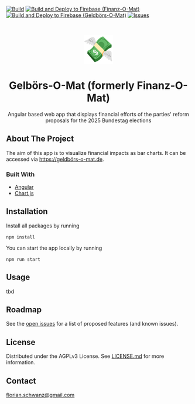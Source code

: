 [![Build](https://github.com/florianschwanz/geldboers-o-mat/actions/workflows/build-app-workflow.yml/badge.svg)](https://github.com/florianschwanz/geldboers-o-mat/actions/workflows/build-app-workflow.yml)
[![Build and Deploy to Firebase (Finanz-O-Mat)](https://github.com/florianschwanz/geldboers-o-mat/actions/workflows/deploy-app-firebase-finanz-workflow.yml/badge.svg)](https://github.com/florianschwanz/geldboers-o-mat/actions/workflows/deploy-app-firebase-finanz-workflow.yml)
[![Build and Deploy to Firebase (Geldbörs-O-Mat)](https://github.com/florianschwanz/geldboers-o-mat/actions/workflows/deploy-app-firebase-geldboers-workflow.yml/badge.svg)](https://github.com/florianschwanz/geldboers-o-mat/actions/workflows/deploy-app-firebase-geldboers-workflow.yml)
[![Issues](https://img.shields.io/github/issues/florianschwanz/geldboers-o-mat)](https://github.com/florianschwanz/geldboers-o-mat/issues)

<br />
<p align="center">
  <a href="https://github.com/florianschwanz/geldboers-o-mat">
    <img src="./logo.png" alt="Logo" height="80">
  </a>

  <h1 align="center">Gelbörs-O-Mat (formerly Finanz-O-Mat)</h1>

  <p align="center">
    Angular based web app that displays financial efforts of the parties' reform proposals for the 2025 Bundestag elections
  </p>
</p>

## About The Project

The aim of this app is to visualize financial impacts as bar charts. It can be accessed via https://geldbörs-o-mat.de.

### Built With

- [Angular](https://angular.io/)
- [Chart.js](https://www.chartjs.org/)

## Installation

Install all packages by running

```
npm install
```

You can start the app locally by running

```
npm run start
```

## Usage

tbd

## Roadmap

See the [open issues](https://github.com/florianschwanz/geldboers-o-mat/issues) for a list of proposed features (and
known issues).

## License

Distributed under the AGPLv3 License. See [LICENSE.md](./LICENSE.md) for more information.

## Contact

florian.schwanz@gmail.com
